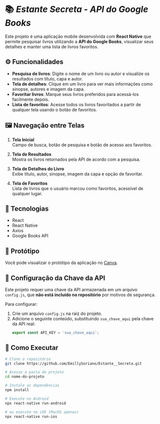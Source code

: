 # 📚 *Estante Secreta* - *API do Google Books*

Este projeto é uma aplicação mobile desenvolvida com **React Native** que permite pesquisar livros utilizando a **API do Google Books**, visualizar seus detalhes e manter uma lista de livros favoritos.

## ⚙️ Funcionalidades

- **Pesquisa de livros**: Digite o nome de um livro ou autor e visualize os resultados com título, capa e autor.
- **Tela de detalhes**: Clique em um livro para ver mais informações como sinopse, autores e imagem da capa.
- **Favoritar livros**: Marque seus livros preferidos para acessá-los facilmente depois.
- **Lista de favoritos**: Acesse todos os livros favoritados a partir de qualquer tela usando o botão de favoritos.

## 🖼️ Navegação entre Telas

1. **Tela Inicial**  
   Campo de busca, botão de pesquisa e botão de acesso aos favoritos.

2. **Tela de Resultados**  
   Mostra os livros retornados pela API de acordo com a pesquisa.

3. **Tela de Detalhes do Livro**  
   Exibe título, autor, sinopse, imagem da capa e opção de favoritar.

4. **Tela de Favoritos**  
   Lista de livros que o usuário marcou como favoritos, acessível de qualquer lugar.

## 🔧 Tecnologias

- React
- React Native
- Axios
- Google Books API

## 🧪 Protótipo

Você pode visualizar o protótipo da aplicação no [Canva](https://www.canva.com/design/DAGk5fie7tM/9Vi0e6Pwx59lGyRsJWDt7g/view?utm_content=DAGk5fie7tM&utm_campaign=designshare&utm_medium=link2&utm_source=uniquelinks&utlId=ha32ba82ba3).

## 🔑 Configuração da Chave da API

Este projeto requer uma chave da API armazenada em um arquivo `config.js`, que **não está incluído no repositório** por motivos de segurança.

Para configurar:
1. Crie um arquivo `config.js` na raiz do projeto.
2. Adicione o seguinte conteúdo, substituindo `sua_chave_aqui` pela chave da API real:
   ```javascript
   export const API_KEY = 'sua_chave_aqui';

## 🚀 Como Executar

```bash
# Clone o repositório
git clone https://github.com/EmillySoriano/Estante__Secreta.git

# Acesse a pasta do projeto
cd nome-do-projeto

# Instale as dependências
npm install

# Execute no Android
npx react-native run-android

# ou execute no iOS (MacOS apenas)
npx react-native run-ios
